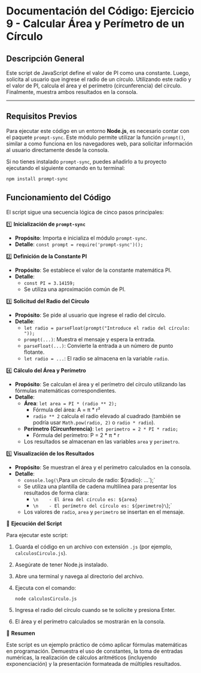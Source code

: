 # Documentación del Código: Ejercicio 9 - Calcular Área y Perímetro de un Círculo

## Descripción General

Este script de JavaScript define el valor de PI como una constante. Luego, solicita al usuario que ingrese el radio de un círculo. Utilizando este radio y el valor de PI, calcula el área y el perímetro (circunferencia) del círculo. Finalmente, muestra ambos resultados en la consola.

---

## Requisitos Previos

Para ejecutar este código en un entorno **Node.js**, es necesario contar con el paquete `prompt-sync`. Este módulo permite utilizar la función `prompt()`, similar a como funciona en los navegadores web, para solicitar información al usuario directamente desde la consola.

Si no tienes instalado `prompt-sync`, puedes añadirlo a tu proyecto ejecutando el siguiente comando en tu terminal:

```bash
npm install prompt-sync
```

## Funcionamiento del Código

El script sigue una secuencia lógica de cinco pasos principales:

1️⃣ **Inicialización de `prompt-sync`**

<!-- ![Diagrama de la inicialización de prompt-sync](../imagenes/circulo-1-prompt-sync.png) -->
*   **Propósito**: Importa e inicializa el módulo `prompt-sync`.
*   **Detalle**: `const prompt = require('prompt-sync')();`

2️⃣ **Definición de la Constante PI**

<!-- ![Definición de la constante PI](../imagenes/circulo-2-constante-pi.png) -->
*   **Propósito**: Se establece el valor de la constante matemática PI.
*   **Detalle**:
    *   `const PI = 3.14159;`
    *   Se utiliza una aproximación común de PI.

3️⃣ **Solicitud del Radio del Círculo**

<!-- ![Captura de pantalla de la solicitud del radio del círculo al usuario](../imagenes/circulo-3-entrada-radio.png) -->
*   **Propósito**: Se pide al usuario que ingrese el radio del círculo.
*   **Detalle**:
    *   `let radio = parseFloat(prompt("Introduce el radio del círculo: "));`
    *   `prompt(...)`: Muestra el mensaje y espera la entrada.
    *   `parseFloat(...)`: Convierte la entrada a un número de punto flotante.
    *   `let radio = ...`: El radio se almacena en la variable `radio`.

4️⃣ **Cálculo del Área y Perímetro**

<!-- ![Ilustración de las fórmulas y cálculo del área y perímetro del círculo](../imagenes/circulo-4-calculos.png) -->
*   **Propósito**: Se calculan el área y el perímetro del círculo utilizando las fórmulas matemáticas correspondientes.
*   **Detalle**:
    *   **Área**: `let area = PI * (radio ** 2);`
        *   Fórmula del área: A = π * r²
        *   `radio ** 2` calcula el radio elevado al cuadrado (también se podría usar `Math.pow(radio, 2)` o `radio * radio`).
    *   **Perímetro (Circunferencia)**: `let perimetro = 2 * PI * radio;`
        *   Fórmula del perímetro: P = 2 * π * r
    *   Los resultados se almacenan en las variables `area` y `perimetro`.

5️⃣ **Visualización de los Resultados**

<!-- ![Muestra de la visualización del área y perímetro calculados en consola](../imagenes/circulo-5-visualizacion.png) -->
*   **Propósito**: Se muestran el área y el perímetro calculados en la consola.
*   **Detalle**:
    *   `console.log(\`Para un círculo de radio: ${radio}: ...\`);`
    *   Se utiliza una plantilla de cadena multilínea para presentar los resultados de forma clara:
        *   `\n    - El área del círculo es: ${area}`
        *   `\n    - El perímetro del círculo es: ${perimetro}\`);`
    *   Los valores de `radio`, `area` y `perimetro` se insertan en el mensaje.

🚀 **Ejecución del Script**

Para ejecutar este script:

1.  Guarda el código en un archivo con extensión `.js` (por ejemplo, `calculosCirculo.js`).
2.  Asegúrate de tener Node.js instalado.
3.  Abre una terminal y navega al directorio del archivo.
4.  Ejecuta con el comando:

    <!-- ![Comando de ejecución del script calculosCirculo.js en la terminal](../imagenes/circulo-6-ejecucion.png) -->
    ```bash
    node calculosCirculo.js
    ```
5.  Ingresa el radio del círculo cuando se te solicite y presiona Enter.
6.  El área y el perímetro calculados se mostrarán en la consola.

🏁 **Resumen**

Este script es un ejemplo práctico de cómo aplicar fórmulas matemáticas en programación. Demuestra el uso de constantes, la toma de entradas numéricas, la realización de cálculos aritméticos (incluyendo exponenciación) y la presentación formateada de múltiples resultados.
